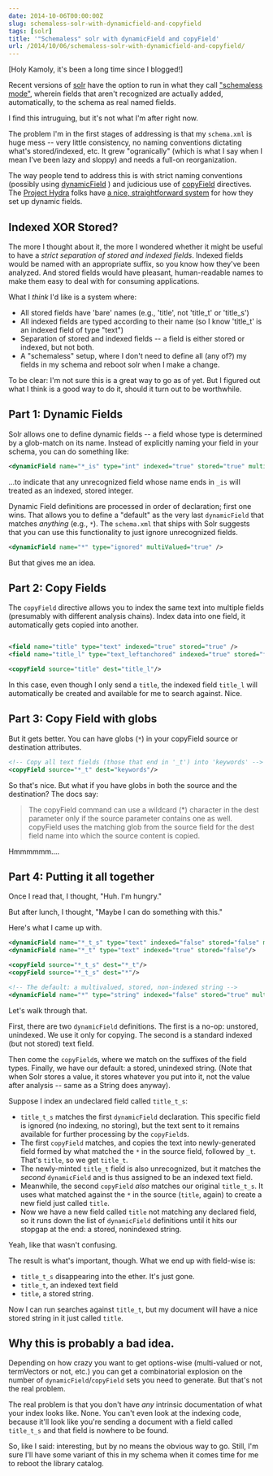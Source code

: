 ```yaml
---
date: 2014-10-06T00:00:00Z
slug: schemaless-solr-with-dynamicfield-and-copyfield
tags: [solr]
title: '"Schemaless" solr with dynamicField and copyField'
url: /2014/10/06/schemaless-solr-with-dynamicfield-and-copyfield/
---
```


[Holy Kamoly, it's been a long time since I blogged!]

Recent versions of [solr](https://lucene.apache.org/solr/) have the option to run in what they call ["schemaless mode"](https://cwiki.apache.org/confluence/display/solr/Schemaless+Mode), wherein fields that aren't recognized are actually added, automatically, to the schema as real named fields.

I find this intruguing, but it's not what I'm after right now.

The problem I'm in the first stages of addressing is that my `schema.xml` is huge mess -- very little consistency, no naming conventions dictating what's stored/indexed, etc. It grew "ogranically" (which is what I say when I mean I've been lazy and sloppy) and needs a full-on reorganization.

The way people tend to address this is with strict naming conventions (possibly using [dynamicField](https://cwiki.apache.org/confluence/display/solr/Dynamic+Fields) ) and judicious use of [copyField](https://cwiki.apache.org/confluence/display/solr/Copying+Fields) directives. The [Project Hydra](http://projecthydra.org/) folks have [a nice, straightforward system](https://github.com/projecthydra/hydra/wiki/Solr-Schema) for how they set up dynamic fields.


## Indexed XOR Stored?

The more I thought about it, the more I wondered whether it might be useful to have a *strict separation of stored and indexed fields*. Indexed fields would be named with an appropriate suffix, so you know how they've been analyzed. And stored fields would have pleasant, human-readable names to make them easy to deal with for consuming applications.

What I *think* I'd like is a system where:

* All stored fields have 'bare' names (e.g., 'title', not 'title_t' or 'title_s')
* All indexed fields are typed according to their name (so I know 'title_t' is an indexed field of type "text")
* Separation of stored and indexed fields -- a field is either stored or indexed, but not both.
* A "schemaless" setup, where I don't need to define all (any of?) my fields in my schema and reboot solr when I make a change.


To be clear: I'm not sure this is a great way to go as of yet. But I figured out what I think is a good way to do it, should it turn out to be worthwhile.

## Part 1: Dynamic Fields

Solr allows one to define dynamic fields -- a field whose type is determined by a glob-match on its name. Instead of explicitly naming your field in your schema, you can do something like:

~~~xml
<dynamicField name="*_is" type="int" indexed="true" stored="true" multiValued="true"/>
~~~

...to indicate that any unrecognized field whose name ends in `_is` will treated as an indexed, stored integer.

Dynamic Field definitions are processed in order of declaration; first one wins. That allows you to define a "default" as the very last `dynamicField` that matches *anything* (e.g., `*`). The `schema.xml` that ships with Solr suggests that you can use this functionality to just ignore unrecognized fields.

~~~xml
<dynamicField name="*" type="ignored" multiValued="true" />
~~~

But that gives me an idea.

## Part 2: Copy Fields

The `copyField` directive allows you to index the same text into multiple fields (presumably with different analysis chains). Index data into one field, it automatically gets copied into another.

~~~xml

<field name="title" type="text" indexed="true" stored="true" />
<field name="title_l" type="text_leftanchored" indexed="true" stored="false"/>

<copyField source="title" dest="title_l"/>

~~~

In this case, even though I only send a `title`, the indexed field `title_l` will automatically be created and available for me to search against. Nice.

## Part 3: Copy Field with globs

But it gets better. You can have globs (`*`) in your copyField source or destination attributes.

~~~xml
<!-- Copy all text fields (those that end in '_t') into 'keywords' -->
<copyField source="*_t" dest="keywords"/>
~~~

So that's nice. But what if you have globs in both the source and the destination? The docs say:

> The copyField command can use a wildcard (*) character in the dest parameter only if the source parameter contains one as well. copyField uses the matching glob from the source field for the dest field name into which the source content is copied.

Hmmmmmm....

## Part 4: Putting it all together

Once I read that, I thought, "Huh. I'm hungry."

But after lunch, I thought, "Maybe I can do something with this."

Here's what I came up with.

~~~xml
<dynamicField name="*_t_s" type="text" indexed="false" stored="false" multiValued="true"/>
<dynamicField name="*_t" type="text" indexed="true" stored="false"/>

<copyField source="*_t_s" dest="*_t"/>
<copyField source="*_t_s" dest="*"/>

<!-- The default: a multivalued, stored, non-indexed string -->
<dynamicField name="*" type="string" indexed="false" stored="true" multiValued="true"/>
~~~

Let's walk through that.

First, there are two `dynamicField` definitions. The first is a no-op: unstored, unindexed. We use it only for copying. The second is a standard indexed (but not stored) text field.

Then come the `copyField`s, where we match on the suffixes of the field types.
Finally, we have our default: a stored, unindexed string. (Note that when Solr stores a value, it stores whatever you put into it, not the value after analysis -- same as a String does anyway).

Suppose I index an undeclared field called `title_t_s`:

* `title_t_s` matches the first `dynamicField` declaration. This specific field is ignored (no indexing, no storing), but the text sent to it remains available for further processing by the `copyField`s.
* The first `copyField` matches, and copies the text into newly-generated field formed by what matched the `*` in the source field, followed by `_t`. That's `title`, so we get `title_t`.
* The newly-minted `title_t` field is also unrecognized, but it matches the *second* `dynamicField` and is thus assigned to be an indexed text field.
* Meanwhile, the second `copyField` *also* matches our original `title_t_s`. It uses what matched against the `*` in the source (`title`, again) to create a new field just called `title`.
* Now we have a new field called `title` not matching any declared field, so it runs down the list of `dynamicField` definitions until it hits our stopgap at the end: a stored, nonindexed string.

Yeah, like that wasn't confusing. 

The result is what's important, though. What we end up with field-wise is:

* `title_t_s` disappearing into the ether. It's just gone.
* `title_t`, an indexed text field
* `title`, a stored string.

Now I can run searches against `title_t`, but my document will have a nice stored string in it just called `title`.

## Why this is probably a bad idea.

Depending on how crazy you want to get options-wise (multi-valued or not, termVectors or not, etc.) you can get a combinatorial explosion on the number of `dynamicField`/`copyField` sets you need to generate. But that's not the real problem.

The real problem is that you don't have *any* intrinsic documentation of what your index looks like. None. You can't even look at the indexing code, because it'll look like you're sending a document with a field called `title_t_s` and that field is nowhere to be found.

So, like I said: interesting, but by no means the obvious way to go. Still, I'm sure I'll have some variant of this in my schema when it comes time for me to reboot the library catalog.

